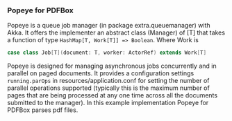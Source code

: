 ### Popeye for PDFBox 
Popeye is a queue job manager (in package extra.queuemanager) with Akka.
It offers the implementer an abstract class (Manager) of [T] that takes a function of type 
`HashMap[T, Work[T]] => Boolean`. Where Work is 

```scala
case class Job[T](document: T, worker: ActorRef) extends Work[T]
```

Popeye is designed for managing asynchronous jobs concurrently and in parallel on paged documents. It provides a configuration settings `running.parOps` in resources/application.conf for setting the number of parallel operations supported (typically this is the maximum number of pages that are being processed at any one time across all the documents submitted to the manager).
In this example implementation Popeye for PDFBox parses pdf files.